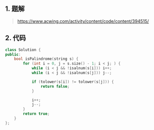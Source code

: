 ## 1. 题解
> https://www.acwing.com/activity/content/code/content/394515/

## 2. 代码
```c++
class Solution {
public:
    bool isPalindrome(string s) {
        for (int i = 0, j = s.size() - 1; i < j; ) {
            while (i < j && !isalnum(s[i])) i++;
            while (i < j && !isalnum(s[j])) j--;

            if (tolower(s[i]) != tolower(s[j])) {
                return false;
            }

            i++;
            j--;
        }
        return true;
    }
};
```